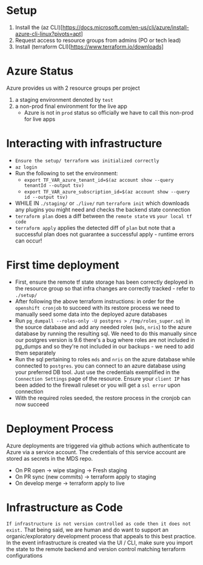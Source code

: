# Setup
1. Install the (az CLI)[https://docs.microsoft.com/en-us/cli/azure/install-azure-cli-linux?pivots=apt]
2. Request access to resource groups from admins (PO or tech lead)
3. Install (terraform CLI)[https://www.terraform.io/downloads]

# Azure Status
Azure provides us with 2 resource groups per project
1. a staging environment denoted by `test`
2. a non-prod final environment for the live app
    - Azure is not in `prod` status so officially we have to call this non-prod for live apps

# Interacting with infrastructure
- `Ensure the setup/ terraform was initialized correctly`
- `az login`
- Run the following to set the environment:
    - `export TF_VAR_azure_tenant_id=$(az account show --query tenantId --output tsv)`
    - `export TF_VAR_azure_subscription_id=$(az account show --query id --output tsv)`
- WHILE IN `./staging/` or `./live/` run `terraform init` which downloads any plugins you might need and checks the backend state connection
- `terraform plan` does a diff between the `remote state` vs `your local tf code`
- `terraform apply` applies the detected diff of `plan` but note that a successful plan does not guarantee a successful apply - runtime errors can occur!

# First time deployment
- First, ensure the remote tf state storage has been correctly deployed in the resource group so that infra changes are correctly tracked - refer to `./setup/`
- After following the above terraform instructions: in order for the `openshift cronjob` to succeed with its restore process we need to manually seed some data into the deployed azure databases
- Run `pg_dumpall --roles-only -U postgres > /tmp/roles_super.sql` in the source database and add any needed roles (`mds`, `nris`) to the azure database by running the resulting sql. We need to do this manually since our postgres version is 9.6 there's a bug where roles are not included in pg_dumps and so they're not included in our backups - we need to add them separately
- Run the sql pertaining to roles `mds` and `nris` on the azure database while connected to `postgres`. you can connect to an azure database using your preferred DB tool. Just use the credentials exemplified in the `Connection Settings` page of the resource. Ensure your `client IP` has been added to the firewall ruleset or you will get a `ssl error` upon connection
- With the required roles seeded, the restore process in the cronjob can now succeed

# Deployment Process
Azure deployments are triggered via github actions which authenticate to Azure via a service account. The credentials of this service account are stored as secrets in the MDS repo.

- On PR open -> wipe staging -> Fresh staging
- On PR sync (new commits) -> terraform apply to staging
- On develop merge -> terraform apply to live

# Infrastructure as Code
`If infrastructure is not version controlled as code then it does not exist.` That being said, we are human and do want to support an organic/exploratory development process that appeals to this best practice. In the event infrastructure is created via the UI / CLI, make sure you import the state to the remote backend and version control matching terraform configurations